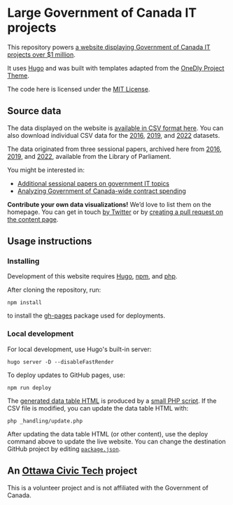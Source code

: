 # Large Government of Canada IT projects

This repository powers [a website displaying Government of Canada IT projects over $1 million](https://large-government-of-canada-it-projects.github.io/).

It uses [Hugo](https://gohugo.io) and was built with templates adapted from the [OneDly Project Theme](https://github.com/cdeck3r/OneDly-Theme).

The code here is licensed under the [MIT License](https://github.com/YOWCT/large-government-of-canada-it-projects/blob/master/LICENSE). 

## Source data

The data displayed on the website is [available in CSV format here](https://github.com/YOWCT/large-government-of-canada-it-projects/blob/master/static/csv/gc-it-projects-combined.csv). You can also download individual CSV data for the [2016](https://github.com/YOWCT/large-government-of-canada-it-projects/blob/master/static/csv/gc-it-projects-2016.csv), [2019](https://github.com/YOWCT/large-government-of-canada-it-projects/blob/master/static/csv/gc-it-projects-2019.csv), and [2022](https://github.com/YOWCT/large-government-of-canada-it-projects/blob/master/static/csv/gc-it-projects-2022.csv) datasets.

The data originated from three sessional papers, archived here from [2016](https://github.com/YOWCT/large-government-of-canada-it-projects/blob/master/static/pdf/8555-421-266.pdf), [2019](https://github.com/YOWCT/large-government-of-canada-it-projects/blob/master/static/pdf/8555-421-2460.pdf), and [2022](https://large-government-of-canada-it-projects.github.io/pdf/8530-441-13-505-b.pdf), available from the Library of Parliament.

You might be interested in:

*   [Additional sessional papers on government IT topics](https://github.com/lchski/free-the-data/tree/master/lop/sessional-papers)
*   [Analyzing Government of Canada-wide contract spending](https://goc-spending.github.io/analysis/)

**Contribute your own data visualizations!** We’d love to list them on the homepage. You can get in touch [by Twitter](https://twitter.com/sboots) or by [creating a pull request on the content page](https://github.com/YOWCT/large-government-of-canada-it-projects/blob/master/content/post/index-2.md#learn-more).

## Usage instructions

### Installing

Development of this website requires [Hugo](https://gohugo.io/getting-started/installing), [npm](https://nodejs.org/en/download/), and [php](https://www.php.net/manual/en/install.php).

After cloning the repository, run:

```
npm install
```

to install the [gh-pages](https://github.com/tschaub/gh-pages) package used for deployments.

### Local development

For local development, use Hugo's built-in server:

```
hugo server -D --disableFastRender
```

To deploy updates to GitHub pages, use:

```
npm run deploy
```

The [generated data table HTML](https://github.com/YOWCT/large-government-of-canada-it-projects/blob/master/layouts/shortcodes/tabledata.html) is produced by a [small PHP script](https://github.com/YOWCT/large-government-of-canada-it-projects/blob/master/_handling/update.php). If the CSV file is modified, you can update the data table HTML with:

```
php _handling/update.php
```

After updating the data table HTML (or other content), use the deploy command above to update the live website. You can change the destination GitHub project by editing [`package.json`](https://github.com/YOWCT/large-government-of-canada-it-projects/blob/master/package.json).

## An [Ottawa Civic Tech](https://ottawacivictech.ca/) project

This is a volunteer project and is not affiliated with the Government of Canada.
